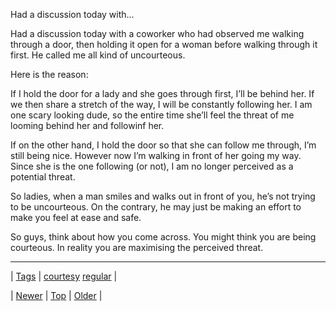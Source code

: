 <!--
title: Had a discussion today with a coworker who had observed me walking through a door, then holding it open for a woman before walking through it first. He called me all kind of uncourteous. Here is the reason
date: 2020-06-28T15:27:00.094Z
tags: courtesy, regular
-->


Had a discussion today with...

<p>Had a discussion today with a coworker who had observed me walking through a door, then holding it open for a woman before walking through it first. He called me all kind of uncourteous.</p>

<p>Here is the reason:</p>

<p>If I hold the door for a lady and she goes through first, I&rsquo;ll be behind her. If we then share a stretch of the way, I will be constantly following her. I am one scary looking dude, so the entire time she&rsquo;ll feel the threat of me looming behind her and followinf her.</p>

<p>If on the other hand, I hold the door so that she can follow me through, I&rsquo;m still being nice. However now I&rsquo;m walking in front of her going my way. Since she is the one following (or not), I am no longer perceived as a potential threat.</p>

<p>So ladies, when a man smiles and walks out in front of you, he&rsquo;s not trying to be uncourteous. On the contrary, he may just be making an effort to make you feel at ease and safe.</p>

<p>So guys, think about how you come across. You might think you are being courteous. In reality you are maximising the perceived threat.</p>

<!--BOTTOM-POST-NAVIGATION-->
---

| [Tags](tags.md) | [courtesy](tag-courtesy.md) [regular](tag-regular.md) |

| [Newer](131207497224.md) | [Top](index.md) | [Older](131243973439.md) |